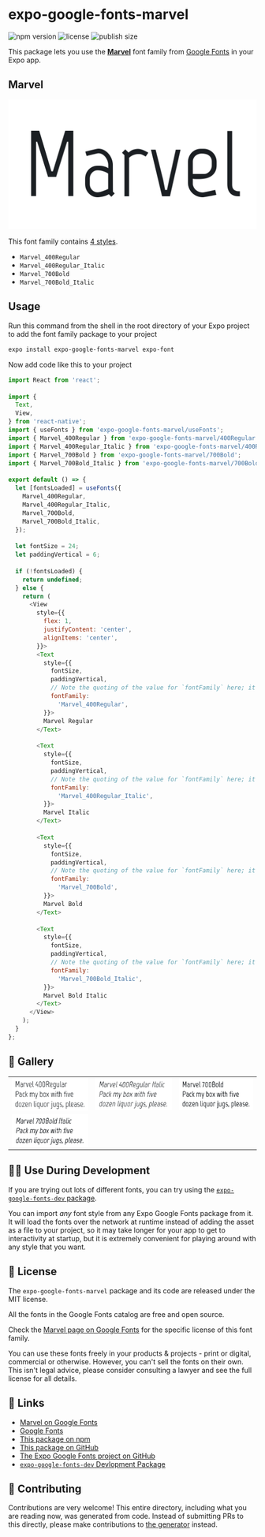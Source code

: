 # expo-google-fonts-marvel

![npm version](https://flat.badgen.net/npm/v/expo-google-fonts-marvel)
![license](https://flat.badgen.net/github/license/expo/google-fonts)
![publish size](https://flat.badgen.net/packagephobia/install/expo-google-fonts-marvel)

This package lets you use the [**Marvel**](https://fonts.google.com/specimen/Marvel) font family from [Google Fonts](https://fonts.google.com/) in your Expo app.

## Marvel

![Marvel](./font-family.png)

This font family contains [4 styles](#-gallery).

- `Marvel_400Regular`
- `Marvel_400Regular_Italic`
- `Marvel_700Bold`
- `Marvel_700Bold_Italic`

## Usage

Run this command from the shell in the root directory of your Expo project to add the font family package to your project
```sh
expo install expo-google-fonts-marvel expo-font
```

Now add code like this to your project
```js
import React from 'react';

import {
  Text,
  View,
} from 'react-native';
import { useFonts } from 'expo-google-fonts-marvel/useFonts';
import { Marvel_400Regular } from 'expo-google-fonts-marvel/400Regular';
import { Marvel_400Regular_Italic } from 'expo-google-fonts-marvel/400Regular_Italic';
import { Marvel_700Bold } from 'expo-google-fonts-marvel/700Bold';
import { Marvel_700Bold_Italic } from 'expo-google-fonts-marvel/700Bold_Italic';

export default () => {
  let [fontsLoaded] = useFonts({
    Marvel_400Regular,
    Marvel_400Regular_Italic,
    Marvel_700Bold,
    Marvel_700Bold_Italic,
  });

  let fontSize = 24;
  let paddingVertical = 6;

  if (!fontsLoaded) {
    return undefined;
  } else {
    return (
      <View
        style={{
          flex: 1,
          justifyContent: 'center',
          alignItems: 'center',
        }}>
        <Text
          style={{
            fontSize,
            paddingVertical,
            // Note the quoting of the value for `fontFamily` here; it expects a string!
            fontFamily:
              'Marvel_400Regular',
          }}>
          Marvel Regular
        </Text>

        <Text
          style={{
            fontSize,
            paddingVertical,
            // Note the quoting of the value for `fontFamily` here; it expects a string!
            fontFamily:
              'Marvel_400Regular_Italic',
          }}>
          Marvel Italic
        </Text>

        <Text
          style={{
            fontSize,
            paddingVertical,
            // Note the quoting of the value for `fontFamily` here; it expects a string!
            fontFamily:
              'Marvel_700Bold',
          }}>
          Marvel Bold
        </Text>

        <Text
          style={{
            fontSize,
            paddingVertical,
            // Note the quoting of the value for `fontFamily` here; it expects a string!
            fontFamily:
              'Marvel_700Bold_Italic',
          }}>
          Marvel Bold Italic
        </Text>
      </View>
    );
  }
};

```

## 🔡 Gallery


||||
|-|-|-|
|![Marvel_400Regular](.//400Regular/Marvel_400Regular.ttf.png)|![Marvel_400Regular_Italic](.//400Regular_Italic/Marvel_400Regular_Italic.ttf.png)|![Marvel_700Bold](.//700Bold/Marvel_700Bold.ttf.png)||
|![Marvel_700Bold_Italic](.//700Bold_Italic/Marvel_700Bold_Italic.ttf.png)||||


## 👩‍💻 Use During Development

If you are trying out lots of different fonts, you can try using the [`expo-google-fonts-dev` package](https://github.com/freeboub/google-fonts/tree/master/font-packages/dev#readme).

You can import *any* font style from any Expo Google Fonts package from it. It will load the fonts
over the network at runtime instead of adding the asset as a file to your project, so it may take longer
for your app to get to interactivity at startup, but it is extremely convenient
for playing around with any style that you want.

## 📖 License

The `expo-google-fonts-marvel` package and its code are released under the MIT license.

All the fonts in the Google Fonts catalog are free and open source.

Check the [Marvel page on Google Fonts](https://fonts.google.com/specimen/Marvel) for the specific license of this font family.

You can use these fonts freely in your products & projects - print or digital, commercial or otherwise. However, you can't sell the fonts on their own. This isn't legal advice, please consider consulting a lawyer and see the full license for all details.

## 🔗 Links

- [Marvel on Google Fonts](https://fonts.google.com/specimen/Marvel)
- [Google Fonts](https://fonts.google.com/)
- [This package on npm](https://www.npmjs.com/package/expo-google-fonts-marvel)
- [This package on GitHub](https://github.com/freeboub/google-fonts/tree/master/font-packages/marvel)
- [The Expo Google Fonts project on GitHub](https://github.com/freeboub/google-fonts)
- [`expo-google-fonts-dev` Devlopment Package](https://github.com/freeboub/google-fonts/tree/master/font-packages/dev)

## 🤝 Contributing

Contributions are very welcome! This entire directory, including what you are reading now, was generated from code. Instead of submitting PRs to this directly, please make contributions to [the generator](https://github.com/freeboub/google-fonts/tree/master/packages/generator) instead.
